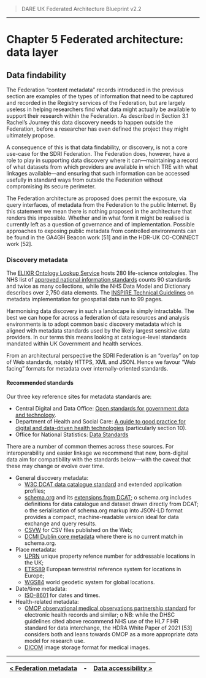 > DARE UK Federated Architecture Blueprint  v2.2
----

# Chapter 5 Federated architecture: data layer
## Data findability

The Federation “content metadata” records introduced in the previous section are examples of the types of information that need to be captured and recorded in the Registry services of the Federation, but are largely useless in helping researchers find what data might actually be available to support their research within the Federation. As described in Section 3.1 Rachel’s Journey this data discovery needs to happen outside the Federation, before a researcher has even defined the project they might ultimately propose.

A consequence of this is that data findability, or discovery, is not a core use-case for the SDRI Federation. The Federation does, however, have a role to play in supporting data discovery where it can—maintaining a record of what datasets from which providers are available in which TRE with what linkages available—and ensuring that such information can be accessed usefully in standard ways from outside the Federation without compromising its secure perimeter.

The Federation architecture as proposed does permit the exposure, via query interfaces, of metadata from the Federation to the public Internet. By this statement we mean there is nothing proposed in the architecture that renders this impossible. Whether and in what form it might be realised is currently left as a question of governance and of implementation. Possible approaches to exposing public metadata from controlled environments can be found in the GA4GH Beacon work [51] and in the HDR-UK CO-CONNECT work [52].


### Discovery metadata

The [ELIXIR Ontology Lookup Service](https://www.ebi.ac.uk/ols/ontologies) hosts 280 life-science ontologies. 
The NHS list of [approved national information standards](https://digital.nhs.uk/data-and-information/information-standards/information-standards-and-data-collections-including-extractions/publications-and-notifications/standards-and-collections ) counts 90 standards and twice as many collections, while the NHS Data Model and Dictionary describes over 2,750 data elements. 
The [INSPIRE Technical Guidelines](https://inspire.ec.europa.eu/documents/inspire-metadata-implementing-rules-technical-guidelines-based-en-iso-19115-and-en-iso-1) on metadata implementation for geospatial data run to 99 pages.

Harmonising data discovery in such a landscape is simply intractable. The best we can hope for across a federation of data resources and analysis environments is to adopt common basic discovery metadata which is aligned with metadata standards used by the likely largest sensitive data providers. In our terms this means looking at catalogue-level standards mandated within UK Government and health services.

From an architectural perspective the SDRI Federation is an “overlay” on top of Web standards, notably HTTPS, XML and JSON. Hence we favour “Web facing” formats for metadata over internally-oriented standards.

#### Recommended standards

Our three key reference sites for metadata standards are:
 * Central Digital and Data Office: [Open standards for government data and technology](https://www.gov.uk/government/collections/open-standards-for-government-data-and-technology).
 * Department of Health and Social Care: [A guide to good practice for digital and data-driven health technologies](https://www.gov.uk/government/publications/code-of-conduct-for-data-driven-health-and-care-technology/initial-code-of-conduct-for-data-driven-health-and-care-technology#section-10) (particularly section 10).
 * Office for National Statistics: [Data Standards](https://www.ons.gov.uk/aboutus/transparencyandgovernance/datastrategy/datastandards)

There are a number of common themes across these sources. For interoperability and easier linkage we recommend that new, born-digital data aim for compatibility with the standards below—with the caveat that these may change or evolve over time.
 * General discovery metadata:
   - [W3C DCAT data catalogue standard](https://www.w3.org/TR/vocab-dcat-3/) and extended application profiles;
   - [schema.org](https://schema.org/) and its [extensions from DCAT](https://www.w3.org/wiki/WebSchemas/Datasets);
     o schema.org includes definitions for data catalogue and dataset drawn directly from DCAT;
     o the serialisation of schema.org markup into JSON-LD format provides a compact, machine-readable version ideal for data exchange and query results.
   - [CSVW](https://csvw.org/) for CSV files published on the Web;
   - [DCMI Dublin core metadata](https://www.dublincore.org/) where there is no current match in schema.org.
 * Place metadata:
   - [UPRN](https://www.geoplace.co.uk/addresses/uprn/) unique property refence number for addressable locations in the UK;
   - [ETRS89](http://etrs89.ensg.ign.fr/) European terrestrial reference system for locations in Europe;
   - [WGS84](http://earth-info.nga.mil/GandG/update/index.php?action=home) world geodetic system for global locations.
 * Date/time metadata:
   - [ISO-8601](https://en.wikipedia.org/wiki/ISO_8601) for dates and times.
 * Health-related metadata:
   - [OMOP observational medical observations partnership standard](https://ohdsi.github.io/CommonDataModel/) for electronic health records and similar;
     o NB: while the DHSC guidelines cited above recommend NHS use of the HL7 FIHR standard  for data interchange, the HDRA White Paper of 2021 [53] considers both and leans towards OMOP as a more appropriate data model for research use.
   - [DICOM](https://www.dicomstandard.org/) image storage format for medical images.

----

| [< Federation metadata](5_2_Federation_Metadata.md) | - | [Data accessibility >](5_4_Data_Accessibility.md) |
| ---- | ---- | ---- |






